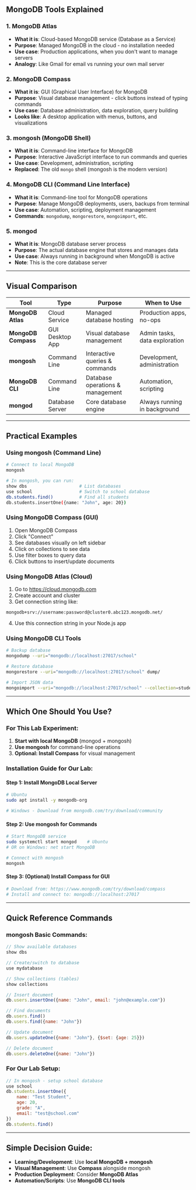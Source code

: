 ## MongoDB Tools Explained

### 1. **MongoDB Atlas** 
- **What it is**: Cloud-based MongoDB service (Database as a Service)
- **Purpose**: Managed MongoDB in the cloud - no installation needed
- **Use case**: Production applications, when you don't want to manage servers
- **Analogy**: Like Gmail for email vs running your own mail server

### 2. **MongoDB Compass** 
- **What it is**: GUI (Graphical User Interface) for MongoDB
- **Purpose**: Visual database management - click buttons instead of typing commands
- **Use case**: Database administration, data exploration, query building
- **Looks like**: A desktop application with menus, buttons, and visualizations

### 3. **mongosh** (MongoDB Shell)
- **What it is**: Command-line interface for MongoDB
- **Purpose**: Interactive JavaScript interface to run commands and queries
- **Use case**: Development, administration, scripting
- **Replaced**: The old `mongo` shell (mongosh is the modern version)

### 4. **MongoDB CLI** (Command Line Interface)
- **What it is**: Command-line tool for MongoDB operations
- **Purpose**: Manage MongoDB deployments, users, backups from terminal
- **Use case**: Automation, scripting, deployment management
- **Commands**: `mongodump`, `mongorestore`, `mongoimport`, etc.

### 5. **mongod**
- **What it is**: MongoDB database server process
- **Purpose**: The actual database engine that stores and manages data
- **Use case**: Always running in background when MongoDB is active
- **Note**: This is the core database server

---

## Visual Comparison

| Tool | Type | Purpose | When to Use |
|------|------|---------|-------------|
| **MongoDB Atlas** | Cloud Service | Managed database hosting | Production apps, no-ops |
| **MongoDB Compass** | GUI Desktop App | Visual database management | Admin tasks, data exploration |
| **mongosh** | Command Line | Interactive queries & commands | Development, administration |
| **MongoDB CLI** | Command Line | Database operations & management | Automation, scripting |
| **mongod** | Database Server | Core database engine | Always running in background |

---

## Practical Examples

### Using mongosh (Command Line)
```bash
# Connect to local MongoDB
mongosh

# In mongosh, you can run:
show dbs                    # List databases
use school                  # Switch to school database
db.students.find()          # Find all students
db.students.insertOne({name: "John", age: 20})
```

### Using MongoDB Compass (GUI)
1. Open MongoDB Compass
2. Click "Connect" 
3. See databases visually on left sidebar
4. Click on collections to see data
5. Use filter boxes to query data
6. Click buttons to insert/update documents

### Using MongoDB Atlas (Cloud)
1. Go to https://cloud.mongodb.com
2. Create account and cluster
3. Get connection string like:
```
mongodb+srv://username:password@cluster0.abc123.mongodb.net/
```
4. Use this connection string in your Node.js app

### Using MongoDB CLI Tools
```bash
# Backup database
mongodump --uri="mongodb://localhost:27017/school"

# Restore database  
mongorestore --uri="mongodb://localhost:27017/school" dump/

# Import JSON data
mongoimport --uri="mongodb://localhost:27017/school" --collection=students --file=students.json
```

---

## Which One Should You Use?

### For This Lab Experiment:
1. **Start with local MongoDB** (mongod + mongosh)
2. **Use mongosh** for command-line operations
3. **Optional: Install Compass** for visual management

### Installation Guide for Our Lab:

#### Step 1: Install MongoDB Local Server
```bash
# Ubuntu
sudo apt install -y mongodb-org

# Windows - Download from mongodb.com/try/download/community
```

#### Step 2: Use mongosh for Commands
```bash
# Start MongoDB service
sudo systemctl start mongod    # Ubuntu
# OR on Windows: net start MongoDB

# Connect with mongosh
mongosh
```

#### Step 3: (Optional) Install Compass for GUI
```bash
# Download from: https://www.mongodb.com/try/download/compass
# Install and connect to: mongodb://localhost:27017
```

---

## Quick Reference Commands

### mongosh Basic Commands:
```javascript
// Show available databases
show dbs

// Create/switch to database  
use mydatabase

// Show collections (tables)
show collections

// Insert document
db.users.insertOne({name: "John", email: "john@example.com"})

// Find documents
db.users.find()
db.users.find({name: "John"})

// Update document
db.users.updateOne({name: "John"}, {$set: {age: 25}})

// Delete document
db.users.deleteOne({name: "John"})
```

### For Our Lab Setup:
```javascript
// In mongosh - setup school database
use school
db.students.insertOne({
    name: "Test Student",
    age: 20,
    grade: "A",
    email: "test@school.com"
})
db.students.find()
```

---

## Simple Decision Guide:

- **Learning/Development**: Use **local MongoDB + mongosh**
- **Visual Management**: Use **Compass** alongside mongosh  
- **Production Deployment**: Consider **MongoDB Atlas**
- **Automation/Scripts**: Use **MongoDB CLI tools**
